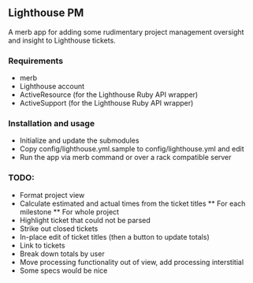 Lighthouse PM
--------------
A merb app for adding some rudimentary project management oversight and insight to Lighthouse tickets.

### Requirements
* merb
* Lighthouse account
* ActiveResource (for the Lighthouse Ruby API wrapper)
* ActiveSupport (for the Lighthouse Ruby API wrapper)

### Installation and usage
* Initialize and update the submodules
* Copy config/lighthouse.yml.sample to config/lighthouse.yml and edit
* Run the app via merb command or over a rack compatible server

### TODO:
* Format project view
* Calculate estimated and actual times from the ticket titles
** For each milestone
** For whole project
* Highlight ticket that could not be parsed
* Strike out closed tickets
* In-place edit of ticket titles (then a button to update totals)
* Link to tickets
* Break down totals by user
* Move processing functionality out of view, add processing interstitial
* Some specs would be nice
